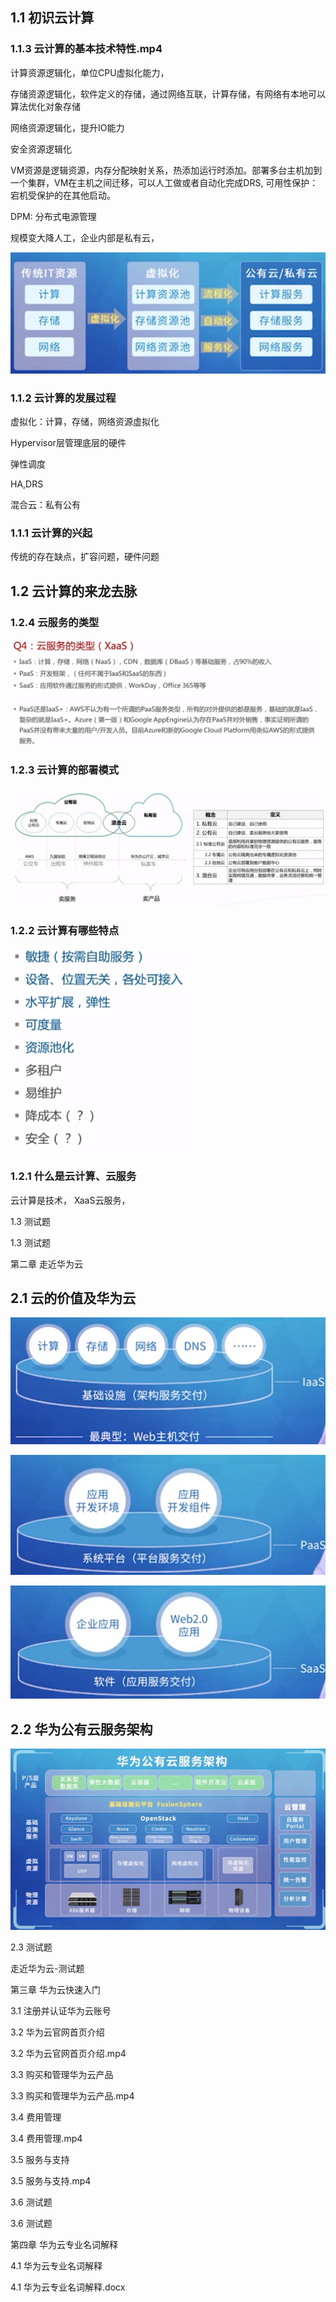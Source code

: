 ## 1.1 初识云计算

### 1.1.3 云计算的基本技术特性.mp4

计算资源逻辑化，单位CPU虚拟化能力，

存储资源逻辑化，软件定义的存储，通过网络互联，计算存储，有网络有本地可以算法优化对象存储

网络资源逻辑化，提升IO能力

安全资源逻辑化

VM资源是逻辑资源，内存分配映射关系，热添加运行时添加。部署多台主机加到一个集群，VM在主机之间迁移，可以人工做或者自动化完成DRS,  可用性保护：宕机受保护的在其他启动。

DPM: 分布式电源管理

规模变大降人工，企业内部是私有云，

![image-20220526184249616](初识华为云.assets/image-20220526184249616.png)





### 1.1.2 云计算的发展过程

虚拟化：计算，存储，网络资源虚拟化

Hypervisor层管理底层的硬件

弹性调度

HA,DRS

混合云：私有公有

### 1.1.1 云计算的兴起

传统的存在缺点，扩容问题，硬件问题

## 1.2 云计算的来龙去脉

### 1.2.4 云服务的类型

![image-20220526204729885](初识华为云.assets/image-20220526204729885.png)

### 1.2.3 云计算的部署模式

![image-20220526203124095](初识华为云.assets/image-20220526203124095.png)

### 1.2.2 云计算有哪些特点

<img src="初识华为云.assets/image-20220526194854530.png" alt="image-20220526194854530" style="zoom:33%;" />

### 1.2.1 什么是云计算、云服务

云计算是技术， XaaS云服务，





1.3 测试题

1.3 测试题

第二章 走近华为云

## 2.1 云的价值及华为云



![image-20220526210157822](初识华为云.assets/image-20220526210157822.png)

![image-20220526210242935](初识华为云.assets/image-20220526210242935.png)

![image-20220526210314508](初识华为云.assets/image-20220526210314508.png)



## 2.2 华为公有云服务架构

![image-20220526211210975](初识华为云.assets/image-20220526211210975.png)



2.3 测试题



走近华为云-测试题

第三章 华为云快速入门

3.1 注册并认证华为云账号



3.2 华为云官网首页介绍

3.2 华为云官网首页介绍.mp4

3.3 购买和管理华为云产品

3.3 购买和管理华为云产品.mp4

3.4 费用管理

3.4 费用管理.mp4

3.5 服务与支持

3.5 服务与支持.mp4

3.6 测试题

3.6 测试题

第四章 华为云专业名词解释

4.1 华为云专业名词解释

4.1 华为云专业名词解释.docx